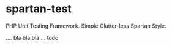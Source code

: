 # spartan-test
PHP Unit Testing Framework. Simple Clutter-less Spartan Style.

.... bla bla bla ... todo
